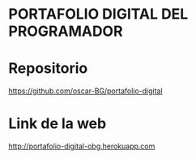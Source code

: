 # PORTAFOLIO DIGITAL DEL PROGRAMADOR

# Repositorio
https://github.com/oscar-BG/portafolio-digital

# Link de la web

http://portafolio-digital-obg.herokuapp.com